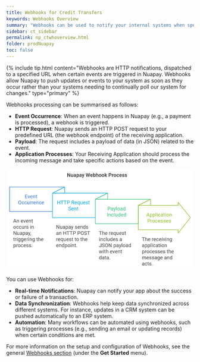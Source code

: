 ```yaml
---
title: Webhooks for Credit Transfers
keywords: Webhooks Overview
summary: "Webhooks can be used to notify your internal systems when specific events occur in Nuapay."
sidebar: ct_sidebar
permalink: np_ctwhoverview.html
folder: prodNuapay
toc: false
---
```


{% include tip.html content="Webhooks are HTTP notifications, dispatched to a specified URL when certain events are triggered in Nuapay. Webhooks allow Nuapay to push updates or events to your system as soon as they occur rather than your systems needing to continually poll our system for changes." type="primary" %}

Webhooks processing can be summarised as follows:
* **Event Occurrence**: When an event happens in Nuapay (e.g., a payment is processed), a webhook is triggered.
* **HTTP Request**: Nuapay sends an HTTP POST request to your predefined URL (the webhook endpoint) of the receiving application.
* **Payload**: The request includes a payload of data (in JSON) related to the event.
* **Application Processes**: Your Receiving Application should process the incoming message and take specific actions based on the event.

<img src = 'images/wh-overview.png'>

You can use Webhooks for:

* **Real-time Notifications**: Nuapay can notify your app about the success or failure of a transaction.
* **Data Synchronization**: Webhooks help keep data synchronized across different systems. For instance, updates in a CRM system can be pushed automatically to an ERP system.
* **Automation**: Many workflows can be automated using webhooks, such as triggering processes (e.g., sending an email or updating records) when certain conditions are met.

For more information on the setup and configuration of Webhooks, see the general [Webhooks section](wh_overview.html) (under the **Get Started** menu).
